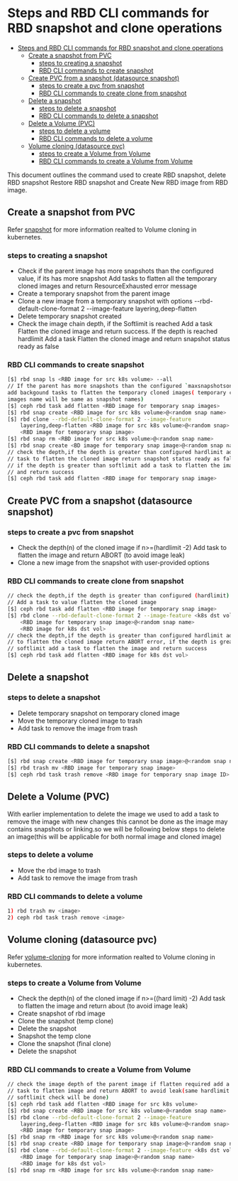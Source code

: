 # Steps and RBD CLI commands for RBD snapshot and clone operations

- [Steps and RBD CLI commands for RBD snapshot and clone operations](#steps-and-rbd-cli-commands-for-rbd-snapshot-and-clone-operations)
  - [Create a snapshot from PVC](#create-a-snapshot-from-pvc)
    - [steps to creating a snapshot](#steps-to-creating-a-snapshot)
    - [RBD CLI commands to create snapshot](#rbd-cli-commands-to-create-snapshot)
  - [Create PVC from a snapshot (datasource snapshot)](#create-pvc-from-a-snapshot-datasource-snapshot)
    - [steps to create a pvc from snapshot](#steps-to-create-a-pvc-from-snapshot)
    - [RBD CLI commands to create clone from snapshot](#rbd-cli-commands-to-create-clone-from-snapshot)
  - [Delete a snapshot](#delete-a-snapshot)
    - [steps to delete a snapshot](#steps-to-delete-a-snapshot)
    - [RBD CLI commands to delete a snapshot](#rbd-cli-commands-to-delete-a-snapshot)
  - [Delete a Volume (PVC)](#delete-a-volume-pvc)
    - [steps to delete a volume](#steps-to-delete-a-volume)
    - [RBD CLI commands to delete a volume](#rbd-cli-commands-to-delete-a-volume)
  - [Volume cloning (datasource pvc)](#volume-cloning-datasource-pvc)
    - [steps to create a Volume from Volume](#steps-to-create-a-volume-from-volume)
    - [RBD CLI commands to create a Volume from Volume](#rbd-cli-commands-to-create-a-volume-from-volume)

This document outlines the command used to create RBD snapshot, delete RBD
snapshot Restore RBD snapshot and Create New RBD image from RBD image.

## Create a snapshot from PVC

Refer [snapshot](https://kubernetes.io/docs/concepts/storage/volume-snapshots/)
for more information realted to Volume cloning in kubernetes.

### steps to creating a snapshot

- Check if the parent image has more snapshots than the configured value, if
  its has more snapshot Add tasks to flatten all the temporary cloned images
  and return ResourceExhausted error message
- Create a temporary snapshot from the parent image
- Clone a new image from a temporary snapshot with options
  --rbd-default-clone-format 2 --image-feature layering,deep-flatten
- Delete temporary snapshot created
- Check the image chain depth, if the Softlimit is reached Add a task Flatten
  the cloned image and return success. If the depth is reached hardlimit Add a
  task Flatten the cloned image and return snapshot status ready as false

### RBD CLI commands to create snapshot

```bash
[$] rbd snap ls <RBD image for src k8s volume> --all
// If the parent has more snapshots than the configured `maxsnapshotsonimage`
add backgound tasks to flatten the temporary cloned images( temporary cloned
images name will be same as snapshot names)
[$] ceph rbd task add flatten <RBD image for temporary snap images>
[$] rbd snap create <RBD image for src k8s volume>@<random snap name>
[$] rbd clone --rbd-default-clone-format 2 --image-feature
    layering,deep-flatten <RBD image for src k8s volume>@<random snap>
    <RBD image for temporary snap image>
[$] rbd snap rm <RBD image for src k8s volume>@<random snap name>
[$] rbd snap create <BD image for temporary snap image>@<random snap name>
// check the depth,if the depth is greater than configured hardlimit add a
// task to flatten the cloned image return snapshot status ready as false,
// if the depth is greater than softlimit add a task to flatten the image
// and return success
[$] ceph rbd task add flatten <RBD image for temporary snap image>
```

## Create PVC from a snapshot (datasource snapshot)

### steps to create a pvc from snapshot

- Check the depth(n) of the cloned image if n>=(hardlimit -2) Add task to
  flatten the image and return ABORT (to avoid image leak)
- Clone a new image from the snapshot with user-provided options

### RBD CLI commands to create clone from snapshot

```bash
// check the depth,if the depth is greater than configured (hardlimit)
// Add a task to value flatten the cloned image
[$] ceph rbd task add flatten <RBD image for temporary snap image>
[$] rbd clone --rbd-default-clone-format 2 --image-feature <k8s dst vol config>
    <RBD image for temporary snap image>@<random snap name>
    <RBD image for k8s dst vol>
// check the depth,if the depth is greater than configured hardlimit add a task
// to flatten the cloned image return ABORT error, if the depth is greater than
// softlimit add a task to flatten the image and return success
[$] ceph rbd task add flatten <RBD image for k8s dst vol>
```

## Delete a snapshot

### steps to delete a snapshot

- Delete temporary snapshot on temporary cloned image
- Move the temporary cloned image to trash
- Add task to remove the image from trash

### RBD CLI commands to delete a snapshot

```bash
[$] rbd snap create <RBD image for temporary snap image>@<random snap name>
[$] rbd trash mv <RBD image for temporary snap image>
[$] ceph rbd task trash remove <RBD image for temporary snap image ID>
```

## Delete a Volume (PVC)

With earlier implementation to delete the image we used to add a task to remove
the image with new changes this cannot be done as the image may contains
snapshots or linking.so we will be following below steps to delete an
image(this will be applicable for both normal image and cloned image)

### steps to delete a volume

- Move the rbd image to trash
- Add task to remove the image from trash

### RBD CLI commands to delete a volume

```bash
1) rbd trash mv <image>
2) ceph rbd task trash remove <image>
```

## Volume cloning (datasource pvc)

Refer
[volume-cloning](https://kubernetes.io/docs/concepts/storage/volume-pvc-datasource/)
for more information realted to Volume cloning in kubernetes.

### steps to create a Volume from Volume

- Check the depth(n) of the cloned image if n>=((hard limit) -2) Add task to
  flatten the image and return about (to avoid image leak)
- Create snapshot of rbd image
- Clone the snapshot (temp clone)
- Delete the snapshot
- Snapshot the temp clone
- Clone the snapshot (final clone)
- Delete the snapshot

### RBD CLI commands to create a Volume from Volume

```bash
// check the image depth of the parent image if flatten required add a
// task to flatten image and return ABORT to avoid leak(same hardlimit and
// softlimit check will be done)
[$] ceph rbd task add flatten <RBD image for src k8s volume>
[$] rbd snap create <RBD image for src k8s volume>@<random snap name>
[$] rbd clone --rbd-default-clone-format 2 --image-feature
    layering,deep-flatten <RBD image for src k8s volume>@<random snap>
    <RBD image for temporary snap image>
[$] rbd snap rm <RBD image for src k8s volume>@<random snap name>
[$] rbd snap create <RBD image for temporary snap image>@<random snap name>
[$] rbd clone --rbd-default-clone-format 2 --image-feature <k8s dst vol config>
    <RBD image for temporary snap image>@<random snap name>
    <RBD image for k8s dst vol>
[$] rbd snap rm <RBD image for src k8s volume>@<random snap name>
```
